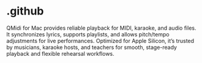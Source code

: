 # .github
QMidi for Mac provides reliable playback for MIDI, karaoke, and audio files. It synchronizes lyrics, supports playlists, and allows pitch/tempo adjustments for live performances. Optimized for Apple Silicon, it’s trusted by musicians, karaoke hosts, and teachers for smooth, stage-ready playback and flexible rehearsal workflows.  
